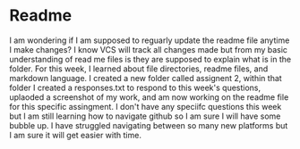 # Readme
I am wondering if I am supposed to reguarly update the readme file anytime I make changes? I know VCS will track all changes made but from my basic understanding of read me files is they are supposed to explain what is in the folder. For this week, I learned about file directories, readme files, and markdown language. I created a new folder called assignent 2, within that folder I created a responses.txt to respond to this week's questions, uplaoded a screenshot of my work, and am now working on the readme file for this specific assingment. I don't have any speciifc questions this week but I am still learning how to navigate github so I am sure I will have some bubble up. I have struggled navigating between so many new platforms but I am sure it will get easier with time. 
